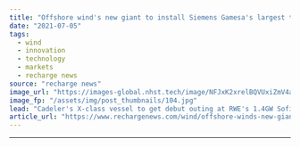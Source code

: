```yaml
---
title: "Offshore wind's new giant to install Siemens Gamesa's largest turbines off UK"
date: "2021-07-05"
tags: 
  - wind
  - innovation
  - technology
  - markets
  - recharge news
source: "recharge news"
image_url: "https://images-global.nhst.tech/image/NFJxK2xrelBQVUxiZmV4aFk3bktnMjhBSElRMVhBUDd5Vy9QeGRzNjM0QT0=/nhst/binary/4b1b3a04ade205bb604ae59e63dd9ad5"
image_fp: "/assets/img/post_thumbnails/104.jpg"
lead: "Cadeler's X-class vessel to get debut outing at RWE's 1.4GW Sofia project in North Sea from 2024"
article_url: "https://www.rechargenews.com/wind/offshore-winds-new-giant-to-install-siemens-gamesas-largest-turbines-off-uk/2-1-1035291"
---
```


---
